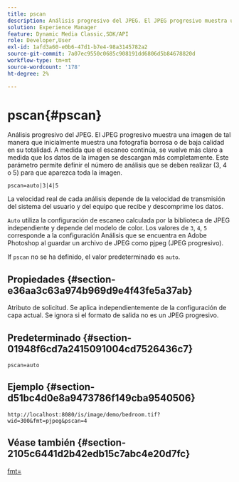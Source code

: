 ```yaml
---
title: pscan
description: Análisis progresivo del JPEG. El JPEG progresivo muestra una imagen de tal manera que inicialmente muestra una fotografía borrosa o de baja calidad en su totalidad.
solution: Experience Manager
feature: Dynamic Media Classic,SDK/API
role: Developer,User
exl-id: 1afd3a60-e0b6-47d1-b7e4-98a3145782a2
source-git-commit: 7a07ec9550c0685c908191dd6806d5b84678820d
workflow-type: tm+mt
source-wordcount: '178'
ht-degree: 2%

---
```


# pscan{#pscan}

Análisis progresivo del JPEG. El JPEG progresivo muestra una imagen de tal manera que inicialmente muestra una fotografía borrosa o de baja calidad en su totalidad. A medida que el escaneo continúa, se vuelve más claro a medida que los datos de la imagen se descargan más completamente. Este parámetro permite definir el número de análisis que se deben realizar (3, 4 o 5) para que aparezca toda la imagen.

`pscan=auto|3|4|5`

La velocidad real de cada análisis depende de la velocidad de transmisión del sistema del usuario y del equipo que recibe y descomprime los datos.

`Auto` utiliza la configuración de escaneo calculada por la biblioteca de JPEG independiente y depende del modelo de color. Los valores de `3`, `4`, `5` corresponde a la configuración Análisis que se encuentra en Adobe Photoshop al guardar un archivo de JPEG como pjpeg (JPEG progresivo).

If `pscan` no se ha definido, el valor predeterminado es `auto`.

## Propiedades {#section-e36aa3c63a974b969d9e4f43fe5a37ab}

Atributo de solicitud. Se aplica independientemente de la configuración de capa actual. Se ignora si el formato de salida no es un JPEG progresivo.

## Predeterminado {#section-01948f6cd7a2415091004cd7526436c7}

`pscan=auto`

## Ejemplo {#section-d51bc4d0e8a9473786f149cba9540506}

`http://localhost:8080/is/image/demo/bedroom.tif?wid=300&fmt=pjpeg&pscan=4`

## Véase también {#section-2105c6441d2b42edb15c7abc4e20d7fc}

[fmt=](../../../../../is-api/http-ref/image-serving-api-ref/c-http-protocol-reference/c-command-reference/r-is-http-fmt.md#reference-cdf10043423b45ba9fe15157fb3ae37a)
